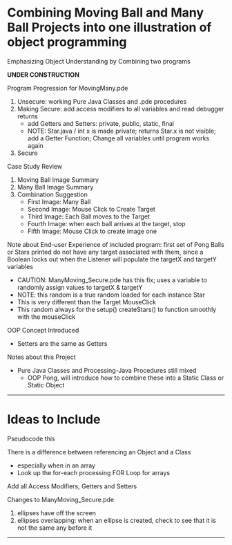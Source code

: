 # Combining Moving Ball and Many Ball Projects into one illustration of object programming
Emphasizing Object Understanding by Combining two programs

**UNDER CONSTRUCTION**

Program Progression for MovingMany.pde
1. Unsecure: working Pure Java Classes and .pde procedures
2. Making Secure: add access modifiers to all variables and read debugger returns
   - add Getters and Setters: private, public, static, final
   - NOTE: Star.java / int x is made private; returns Star.x is not visible; add a Getter Function; Change all variables until program works again
3. Secure

Case Study Review
1. Moving Ball Image Summary
2. Many Ball Image Summary
3. Combination Suggestion
   - First Image: Many Ball
   - Second Image: Mouse Click to Create Target
   - Third Image: Each Ball moves to the Target
   - Fourth Image: when each ball arrives at the target, stop
   - Fifth Image: Mouse Click to create image one

Note about End-user Experience of included program: first set of Pong Balls or Stars printed do not have any target associated with them, since a Boolean locks out when the Listener will populate the targetX and targetY variables
- CAUTION: ManyMoving_Secure.pde has this fix; uses a variable to randomly assign values to targetX & targetY
- NOTE: this random is a true random loaded for each instance Star
- This is very different than the Target MouseClick
- This random always for the setup() createStars() to function smoothly with the mouseClick

OOP Concept Introduced
- Setters are the same as Getters

Notes about this Project
- Pure Java Classes and Processing-Java Procedures still mixed
  - OOP Pong, will introduce how to combine these into a Static Class or Static Object

---

# Ideas to Include
Pseudocode this

There is a difference between referencing an Object and a Class
- especially when in an array
- Look up the for-each processing FOR Loop for arrays

Add all Access Modifiers, Getters and Setters

Changes to ManyMoving_Secure.pde
1. ellipses have off the screen
2. ellipses overlapping: when an ellipse is created, check to see that it is not the same any before it
---
